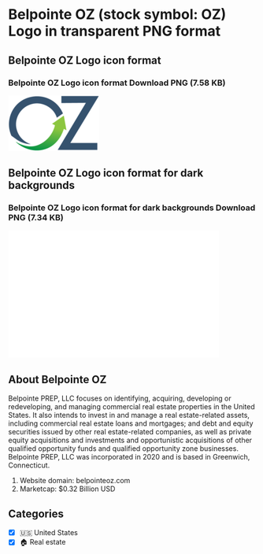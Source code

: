 # Belpointe OZ (stock symbol: OZ) Logo in transparent PNG format

## Belpointe OZ Logo icon format

### Belpointe OZ Logo icon format Download PNG (7.58 KB)

![Belpointe OZ Logo icon format Download PNG (7.58 KB)](/img/orig/OZ-5216bc60.png)

## Belpointe OZ Logo icon format for dark backgrounds

### Belpointe OZ Logo icon format for dark backgrounds Download PNG (7.34 KB)

![Belpointe OZ Logo icon format for dark backgrounds Download PNG (7.34 KB)](/img/orig/OZ.D-f05897b5.png)

## About Belpointe OZ

Belpointe PREP, LLC focuses on identifying, acquiring, developing or redeveloping, and managing commercial real estate properties in the United States. It also intends to invest in and manage a real estate-related assets, including commercial real estate loans and mortgages; and debt and equity securities issued by other real estate-related companies, as well as private equity acquisitions and investments and opportunistic acquisitions of other qualified opportunity funds and qualified opportunity zone businesses. Belpointe PREP, LLC was incorporated in 2020 and is based in Greenwich, Connecticut.

1. Website domain: belpointeoz.com
2. Marketcap: $0.32 Billion USD


## Categories
- [x] 🇺🇸 United States
- [x] 🏠 Real estate
